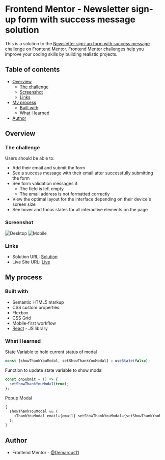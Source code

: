 # Frontend Mentor - Newsletter sign-up form with success message solution

This is a solution to the [Newsletter sign-up form with success message challenge on Frontend Mentor](https://www.frontendmentor.io/challenges/newsletter-signup-form-with-success-message-3FC1AZbNrv). Frontend Mentor challenges help you improve your coding skills by building realistic projects.

## Table of contents

- [Overview](#overview)
  - [The challenge](#the-challenge)
  - [Screenshot](#screenshot)
  - [Links](#links)
- [My process](#my-process)
  - [Built with](#built-with)
  - [What I learned](#what-i-learned)
- [Author](#author)

## Overview

### The challenge

Users should be able to:

- Add their email and submit the form
- See a success message with their email after successfully submitting the form
- See form validation messages if:
  - The field is left empty
  - The email address is not formatted correctly
- View the optimal layout for the interface depending on their device's screen size
- See hover and focus states for all interactive elements on the page

### Screenshot

![Desktop](https://drive.google.com/uc?export=view&id=18uxgpx0ACDNyMVQ8rmzmy9bV8rEBGljQ)
![Mobile](https://drive.google.com/uc?export=view&id=16yDHzkko12yTd8zSEUkBC1PT7AZ-joEC)

### Links

- Solution URL: [Solution](https://github.com/Demarcus11/Newsletter-Sign-Up-Form-With-Success-Message-React.git)
- Live Site URL: [Live](https://demarcus11.github.io/Newsletter-Sign-Up-Form-With-Success-Message-React/)

## My process

### Built with

- Semantic HTML5 markup
- CSS custom properties
- Flexbox
- CSS Grid
- Mobile-first workflow
- [React](https://reactjs.org/) - JS library

### What I learned

State Variable to hold current status of modal

```js
const [showThankYouModal, setShowThankYouModal] = useState(false);
```

Function to update state variable to show modal

```js
const onSubmit = () => {
  setShowThankYouModal(true);
};
```

Popup Modal

```js
{
  showThankYouModal && (
    <ThankYouModal email={email} setShowThankYouModal={setShowThankYouModal} />
  );
}
```

## Author

- Frontend Mentor - [@Demarcus11](https://www.frontendmentor.io/profile/Demarcus11)

